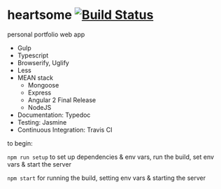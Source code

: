 # heartsome [![Build Status](https://travis-ci.org/Tiffachow/heartsome.svg?branch=master)](https://travis-ci.org/Tiffachow/heartsome)
personal portfolio web app

*	Gulp
*	Typescript
*	Browserify, Uglify
*	Less
*	MEAN stack
	*	Mongoose
	*	Express
	*	Angular 2 Final Release
	*	NodeJS
*	Documentation: Typedoc
*	Testing: Jasmine
*	Continuous Integration: Travis CI

to begin:

`npm run setup` to set up dependencies & env vars, run the build, set env vars & start the server

`npm start` for running the build, setting env vars & starting the server
